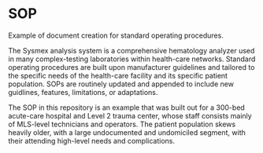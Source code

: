 # SOP
Example of document creation for standard operating procedures. 

The Sysmex analysis system is a comprehensive hematology analyzer used in many complex-testing laboratories within health-care networks. Standard operating procedures are built upon manufacturer guidelines and tailored to the specific needs of the health-care facility and its specific patient population. SOPs are routinely updated and appended to include new guidlines, features, limitations, or adaptations. 

The SOP in this repository is an example that was built out for a 300-bed acute-care hospital and Level 2 trauma center, whose staff consists mainly of MLS-level technicians and operators. The patient population skews heavily older, with a large undocumented and undomiciled segment, with their attending high-level needs and complications.

